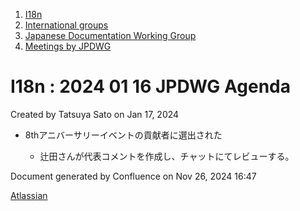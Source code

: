 1. [I18n](index.html)
2. [International groups](International-groups_22970373.html)
3. [Japanese Documentation Working Group](Japanese-Documentation-Working-Group_22970444.html)
4. [Meetings by JPDWG](Meetings-by-JPDWG_22970537.html)

# I18n : 2024 01 16 JPDWG Agenda

Created by Tatsuya Sato on Jan 17, 2024

- 8thアニバーサリーイベントの貢献者に選出された
  
  - 辻田さんが代表コメントを作成し、チャットにてレビューする。

Document generated by Confluence on Nov 26, 2024 16:47

[Atlassian](http://www.atlassian.com/)
